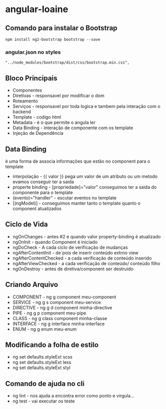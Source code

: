 # angular-loaine

## Comando para instalar o Bootstrap
`
npm install ng2-bootstrap bootstrap --save
`
### angular.json no styles
`
 "../node_modules/bootstrap/dist/css/bootstrap.min.css",
`


## Bloco Principais
- Componentes
- Diretivas - responsavel por modificar o dom
- Roteamento
- Serviços - responsavel por toda logica e tambem pela interação com o backend
- Template - codigo html
- Metadata - é o que permite o angula ler
- Data Binding - interação de componente com os template
- Injeção de Dependência

## Data Binding
è uma forma de associa informações que estão no component para o template
- interpolação - {{ valor }} pega um valor de um atributo ou um metodo evamos conseguir ter a saida
- properte binding - [propriedade]="valor" conseguimos ter a saida do componente para o template
- (evento)="handler" - escutar eventos no template
- [(ngModel)] - conseguimos manter tanto o template quanto o component atualizados

## Ciclo de Vida
- ngOnChanges - antes #2 e quando valor property-binding é atualizado
- ngOnInit - quando Component é iniciado
- ngDoCheck - A cada ciclo de verificação de mudanças
- ngAfterContentInit - de´pois de inserir conteúdo extrno view
- ngAfterContentChecked - a cada verificação de conteúdo inserido
- ngAfterViewChecked - a cada verificação de conteúdo/ conteúdo filho
- ngOnDestroy - antes de diretiva/component ser destruido

## Criando Arquivo
- COMPONENT - ng g component meu-component
- SERVICE - ng g s component meu-service
- DIRECTIVE - ng g d component minha-directive
- PIPE - ng g p component meu-pipe
- CLASS - ng g class component minha-classe
- INTERFACE - ng g interface minha-interface
- ENUM - ng g enum meu-enum

## Modificando a folha de estilo
- ng set defaults.styleExt scss
- ng set defaults.styleExt less
- ng set defaults.styleExt styl

## Comando de ajuda no cli
- ng lint - nos ajuda a encontra error como ponto e virgula...
- ng test - vai executar os teste 
